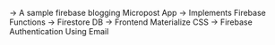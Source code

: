 -> A sample firebase blogging Micropost App 
-> Implements Firebase Functions 
-> Firestore DB 
-> Frontend Materialize CSS 
-> Firebase Authentication Using Email
